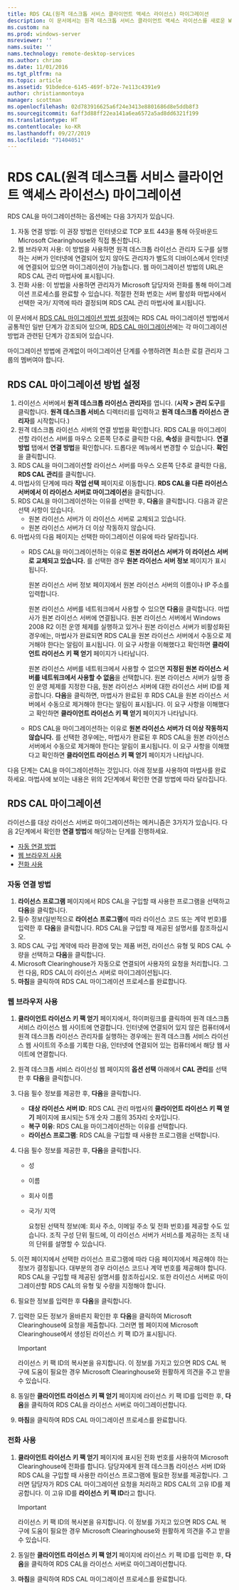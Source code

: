 ```yaml
---
title: RDS CAL(원격 데스크톱 서비스 클라이언트 액세스 라이선스) 마이그레이션
description: 이 문서에서는 원격 데스크톱 서비스 클라이언트 액세스 라이선스를 새로운 Windows Server 2016 라이선스 서버로 마이그레이션하는 방법을 설명합니다.
ms.custom: na
ms.prod: windows-server
msreviewer: ''
nams.suite: ''
nams.technology: remote-desktop-services
ms.author: chrimo
ms.date: 11/01/2016
ms.tgt_pltfrm: na
ms.topic: article
ms.assetid: 91bdedce-6145-469f-b72e-7e113c4391e9
author: christianmontoya
manager: scottman
ms.openlocfilehash: 02d783916625a6f24e3413e8801686d8e5ddb8f3
ms.sourcegitcommit: 6aff3d88ff22ea141a6ea6572a5ad8dd6321f199
ms.translationtype: HT
ms.contentlocale: ko-KR
ms.lasthandoff: 09/27/2019
ms.locfileid: "71404051"
---
```

# <a name="migrate-your-remote-desktop-services-client-access-licenses-rds-cals"></a>RDS CAL(원격 데스크톱 서비스 클라이언트 액세스 라이선스) 마이그레이션

RDS CAL을 마이그레이션하는 옵션에는 다음 3가지가 있습니다.
1. 자동 연결 방법: 이 권장 방법은 인터넷으로 TCP 포트 443을 통해 아웃바운드 Microsoft Clearinghouse와 직접 통신합니다.  
2. 웹 브라우저 사용: 이 방법을 사용하면 원격 데스크톱 라이선스 관리자 도구를 실행하는 서버가 인터넷에 연결되어 있지 않아도 관리자가 별도의 디바이스에서 인터넷에 연결되어 있으면 마이그레이션이 가능합니다. 웹 마이그레이션 방법의 URL은 RDS CAL 관리 마법사에 표시됩니다. 
3. 전화 사용: 이 방법을 사용하면 관리자가 Microsoft 담당자와 전화를 통해 마이그레이션 프로세스를 완료할 수 있습니다. 적절한 전화 번호는 서버 활성화 마법사에서 선택한 국가/ 지역에 따라 결정되며 RDS CAL 관리 마법사에 표시됩니다.

이 문서에서 [RDS CAL 마이그레이션 방법 설정](#establish-rds-cal-migration-method)에는 RDS CAL 마이그레이션 방법에서 공통적인 일반 단계가 강조되어 있으며, [RDS CAL 마이그레이션](#migrate-rds-cals)에는 각 마이그레이션 방법과 관련된 단계가 강조되어 있습니다.

마이그레이션 방법에 관계없이 마이그레이션 단계를 수행하려면 최소한 로컬 관리자 그룹의 멤버여야 합니다.

## <a name="establish-rds-cal-migration-method"></a>RDS CAL 마이그레이션 방법 설정

1. 라이선스 서버에서 **원격 데스크톱 라이선스 관리자**를 엽니다. (**시작 > 관리 도구**를 클릭합니다. **원격 데스크톱 서비스** 디렉터리를 입력하고 **원격 데스크톱 라이선스 관리자**를 시작합니다.)
2. 원격 데스크톱 라이선스 서버의 연결 방법을 확인합니다. RDS CAL을 마이그레이션할 라이선스 서버를 마우스 오른쪽 단추로 클릭한 다음, **속성**을 클릭합니다. **연결 방법** 탭에서 **연결 방법**을 확인합니다. 드롭다운 메뉴에서 변경할 수 있습니다. **확인**을 클릭합니다.
3. RDS CAL을 마이그레이션할 라이선스 서버를 마우스 오른쪽 단추로 클릭한 다음, **RDS CAL 관리**를 클릭합니다.
4. 마법사의 단계에 따라 **작업 선택** 페이지로 이동합니다. **RDS CAL을 다른 라이선스 서버에서 이 라이선스 서버로 마이그레이션**을 클릭합니다.
6. RDS CAL을 마이그레이션하는 이유를 선택한 후, **다음**을 클릭합니다. 다음과 같은 선택 사항이 있습니다.
    - 원본 라이선스 서버가 이 라이선스 서버로 교체되고 있습니다.
    - 원본 라이선스 서버가 더 이상 작동하지 않습니다.
7. 마법사의 다음 페이지는 선택한 마이그레이션 이유에 따라 달라집니다.
    - RDS CAL을 마이그레이션하는 이유로 **원본 라이선스 서버가 이 라이선스 서버로 교체되고 있습니다.** 를 선택한 경우 **원본 라이선스 서버 정보** 페이지가 표시됩니다.
    
       원본 라이선스 서버 정보 페이지에서 원본 라이선스 서버의 이름이나 IP 주소를 입력합니다.

       원본 라이선스 서버를 네트워크에서 사용할 수 있으면 **다음**을 클릭합니다. 마법사가 원본 라이선스 서버에 연결됩니다. 원본 라이선스 서버에서 Windows 2008 R2 이전 운영 체제를 실행하고 있거나 원본 라이선스 서버가 비활성화된 경우에는, 마법사가 완료되면 RDS CAL을 원본 라이선스 서버에서 수동으로 제거해야 한다는 알림이 표시됩니다. 이 요구 사항을 이해했다고 확인하면 **클라이언트 라이선스 키 팩 얻기** 페이지가 나타납니다.

       원본 라이선스 서버를 네트워크에서 사용할 수 없으면 **지정된 원본 라이선스 서버를 네트워크에서 사용할 수 없음**을 선택합니다. 원본 라이선스 서버가 실행 중인 운영 체제를 지정한 다음, 원본 라이선스 서버에 대한 라이선스 서버 ID를 제공합니다. **다음**을 클릭하면, 마법사가 완료된 후 RDS CAL을 원본 라이선스 서버에서 수동으로 제거해야 한다는 알림이 표시됩니다. 이 요구 사항을 이해했다고 확인하면 **클라이언트 라이선스 키 팩 얻기** 페이지가 나타납니다.

    - RDS CAL을 마이그레이션하는 이유로 **원본 라이선스 서버가 더 이상 작동하지 않습니다.** 를 선택한 경우에는, 마법사가 완료된 후 RDS CAL을 원본 라이선스 서버에서 수동으로 제거해야 한다는 알림이 표시됩니다. 이 요구 사항을 이해했다고 확인하면 **클라이언트 라이선스 키 팩 얻기** 페이지가 나타납니다.

다음 단계는 CAL을 마이그레이션하는 것입니다. 아래 정보를 사용하여 마법사를 완료하세요. 마법사에 보이는 내용은 위의 2단계에서 확인한 연결 방법에 따라 달라집니다.

## <a name="migrate-rds-cals"></a>RDS CAL 마이그레이션

라이선스를 대상 라이선스 서버로 마이그레이션하는 메커니즘은 3가지가 있습니다. 다음 2단계에서 확인한 **연결 방법**에 해당하는 단계를 진행하세요.
  - [자동 연결 방법](#automatic-connection-method)
  - [웹 브라우저 사용](#using-a-web-browser)
  - [전화 사용](#using-a-telephone)

### <a name="automatic-connection-method"></a>자동 연결 방법

1. **라이선스 프로그램** 페이지에서 RDS CAL을 구입할 때 사용한 프로그램을 선택하고 **다음**을 클릭합니다.
2. 필수 정보(일반적으로 **라이선스 프로그램**에 따라 라이선스 코드 또는 계약 번호)를 입력한 후 **다음**을 클릭합니다. RDS CAL을 구입할 때 제공된 설명서를 참조하십시오.
4. RDS CAL 구입 계약에 따라 환경에 맞는 제품 버전, 라이선스 유형 및 RDS CAL 수량을 선택하고 **다음**을 클릭합니다.
5. Microsoft Clearinghouse가 자동으로 연결되어 사용자의 요청을 처리합니다. 그런 다음, RDS CAL이 라이선스 서버로 마이그레이션됩니다.
6. **마침**을 클릭하여 RDS CAL 마이그레이션 프로세스를 완료합니다.

### <a name="using-a-web-browser"></a>웹 브라우저 사용
1. **클라이언트 라이선스 키 팩 얻기** 페이지에서, 하이퍼링크를 클릭하여 원격 데스크톱 서비스 라이선스 웹 사이트에 연결합니다.
   인터넷에 연결되어 있지 않은 컴퓨터에서 원격 데스크톱 라이선스 관리자를 실행하는 경우에는 원격 데스크톱 서비스 라이선스 웹 사이트의 주소를 기록한 다음, 인터넷에 연결되어 있는 컴퓨터에서 해당 웹 사이트에 연결합니다. 
2. 원격 데스크톱 서비스 라이선싱 웹 페이지의 **옵션 선택** 아래에서 **CAL 관리**를 선택한 후 **다음**을 클릭합니다.
3. 다음 필수 정보를 제공한 후, **다음**을 클릭합니다.
    - **대상 라이선스 서버 ID**: RDS CAL 관리 마법사의 **클라이언트 라이선스 키 팩 얻기** 페이지에 표시되는 5개 숫자 그룹의 35자리 숫자입니다.
    - **복구 이유**: RDS CAL을 마이그레이션하는 이유를 선택합니다.
    - **라이선스 프로그램**: RDS CAL을 구입할 때 사용한 프로그램을 선택합니다.
4. 다음 필수 정보를 제공한 후, **다음**을 클릭합니다.
   - 성
   - 이름
   - 회사 이름
   - 국가/ 지역

     요청된 선택적 정보(예: 회사 주소, 이메일 주소 및 전화 번호)를 제공할 수도 있습니다. 조직 구성 단위 필드에, 이 라이선스 서버가 서비스를 제공하는 조직 내의 단위를 설명할 수 있습니다.

5. 이전 페이지에서 선택한 라이선스 프로그램에 따라 다음 페이지에서 제공해야 하는 정보가 결정됩니다. 대부분의 경우 라이선스 코드나 계약 번호를 제공해야 합니다. RDS CAL을 구입할 때 제공된 설명서를 참조하십시오. 또한 라이선스 서버로 마이그레이션할 RDS CAL의 유형 및 수량을 지정해야 합니다.
6. 필요한 정보를 입력한 후 **다음**을 클릭합니다.
7. 입력한 모든 정보가 올바른지 확인한 후 **다음**을 클릭하여 Microsoft Clearinghouse에 요청을 제출합니다. 그러면 웹 페이지에 Microsoft Clearinghouse에서 생성된 라이선스 키 팩 ID가 표시됩니다.

   > [!IMPORTANT] 
   > 라이선스 키 팩 ID의 복사본을 유지합니다. 이 정보를 가지고 있으면 RDS CAL 복구에 도움이 필요한 경우 Microsoft Clearinghouse와 원활하게 의견을 주고 받을 수 있습니다.

8. 동일한 **클라이언트 라이선스 키 팩 얻기** 페이지에 라이선스 키 팩 ID를 입력한 후, **다음**을 클릭하여 RDS CAL을 라이선스 서버로 마이그레이션합니다.
9. **마침**을 클릭하여 RDS CAL 마이그레이션 프로세스를 완료합니다.

### <a name="using-a-telephone"></a>전화 사용
1. **클라이언트 라이선스 키 팩 얻기** 페이지에 표시된 전화 번호를 사용하여 Microsoft Clearinghouse에 전화를 합니다. 담당자에게 원격 데스크톱 라이선스 서버 ID와 RDS CAL을 구입할 때 사용한 라이선스 프로그램에 필요한 정보를 제공합니다. 그러면 담당자가 RDS CAL 마이그레이션 요청을 처리하고 RDS CAL의 고유 ID를 제공합니다. 이 고유 ID를 **라이선스 키 팩 ID**라고 합니다.

   > [!IMPORTANT]
   > 라이선스 키 팩 ID의 복사본을 유지합니다. 이 정보를 가지고 있으면 RDS CAL 복구에 도움이 필요한 경우 Microsoft Clearinghouse와 원활하게 의견을 주고 받을 수 있습니다.

2. 동일한 **클라이언트 라이선스 키 팩 얻기** 페이지에 라이선스 키 팩 ID를 입력한 후, **다음**을 클릭하여 RDS CAL을 라이선스 서버로 마이그레이션합니다.
3. **마침**을 클릭하여 RDS CAL 마이그레이션 프로세스를 완료합니다.
